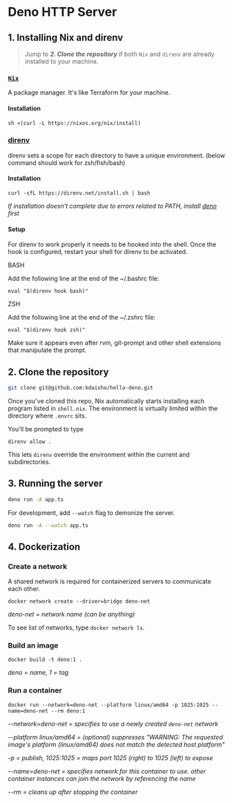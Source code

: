 # Deno HTTP Server

## 1. Installing Nix and direnv

> Jump to _**2. Clone the repository**_ if both `Nix` and `direnv` are already
> installed to your machine.

### [`Nix`](https://nixos.org/)

A package manager. It's like Terraform for your machine.

#### Installation

```
sh <(curl -L https://nixos.org/nix/install)
```

### [direnv](https://direnv.net/)

direnv sets a scope for each directory to have a unique environment. (below command should work for zsh/fish/bash)

#### Installation

```
curl -sfL https://direnv.net/install.sh | bash
```

_If installation doesn't complete due to errors related to PATH, install [deno](https://deno.land/manual@v1.26.0/getting_started/installation) first_

#### Setup
For direnv to work properly it needs to be hooked into the shell. Once the hook is configured, restart your shell for direnv to be activated.

BASH

Add the following line at the end of the ~/.bashrc file:
```
eval "$(direnv hook bash)"
```
ZSH

Add the following line at the end of the ~/.zshrc file:
```
eval "$(direnv hook zsh)"
```

Make sure it appears even after rvm, git-prompt and other shell extensions that manipulate the prompt.

## 2. Clone the repository

```bash
git clone git@github.com:kdaisho/hello-deno.git
```

Once you've cloned this repo, Nix automatically starts installing each program
listed in `shell.nix`. The environment is virtually limited within the directory
where `.envrc` sits.

You'll be prompted to type

```
direnv allow .
```

This lets `direnv` override the environment within the current and
subdirectories.

## 3. Running the server

```bash
deno run -A app.ts
```

For development, add `--watch` flag to demonize the server.

```bash
deno run -A --watch app.ts
```

## 4. Dockerization

### Create a network

A shared network is required for containerized servers to communicate each
other.

```
docker network create --driver=bridge deno-net
```

_deno-net = network name (can be anything)_

To see list of networks, type `docker network ls`.

### Build an image

```
docker build -t deno:1 .
```

_deno = name, 1 = tag_

### Run a container

```
docker run --network=deno-net --platform linux/amd64 -p 1025:1025 --name=deno-net --rm deno:1
```

_--network=deno-net = specifies to use a newly created `deno-net` network_

_--platform linux/amd64 = (optional) suppresses "WARNING: The requested image's
platform (linux/amd64) does not match the detected host platform"_

_-p = publish, 1025:1025 = maps port 1025 (right) to 1025 (left) to expose_

_--name=deno-net = specifies network for this container to use. other container
instances can join the network by referencing the name_

_--rm = cleans up after stopping the container_
